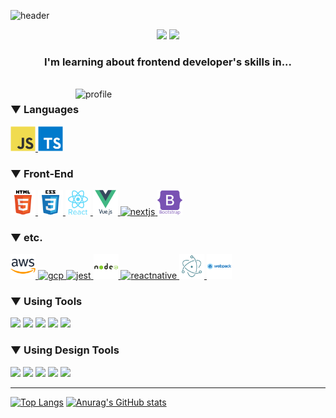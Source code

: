 ![header](https://capsule-render.vercel.app/api?type=waving&color=auto&height=260&section=header&text=Hi%20there👋!&fontSize=40&animation=fadeIn&fontAlignY=38&desc=Suji-Han👩‍💻's%20GitHub%20Profile%20&descAlignY=51&descAlign=62)
<p align="center"><a href="https://velog.io/@ninto_2"><img src="https://img.shields.io/badge/Velog-20C997?style=for-the-badge&logo=Velog&logoColor=white"></a> <a href="mailto:@gmail.com"><img src="https://img.shields.io/badge/Gmail-EA4335?style=for-the-badge&logo=Gmail&logoColor=white"></a>
</p>
<h3 align="center">I'm learning about frontend developer's skills in...</h3>
<br>
<img align="right" alt="profile" width="400" src="https://user-images.githubusercontent.com/112839119/200595529-5ad79731-1eed-42a3-8f95-af2c449c6c78.jpg">

<h3 align="left">▼ Languages</h3>
<p align="left"><a href="https://developer.mozilla.org/en-US/docs/Web/JavaScript" target="_blank" rel="noreferrer"><img src="https://raw.githubusercontent.com/devicons/devicon/master/icons/javascript/javascript-original.svg" alt="javascript" width="40" height="40"/></a><a href="https://www.typescriptlang.org/" target="_blank" rel="noreferrer"> <img src="https://raw.githubusercontent.com/devicons/devicon/master/icons/typescript/typescript-original.svg" alt="typescript" width="40" height="40"/> </a>
 </p>
<h3 align="left">▼ Front-End</h3>
 <p align="left"> <a href="https://www.w3.org/html/" target="_blank" rel="noreferrer"> <img src="https://raw.githubusercontent.com/devicons/devicon/master/icons/html5/html5-original-wordmark.svg" alt="html5" width="40" height="40"/> </a><a href="https://www.w3schools.com/css/" target="_blank" rel="noreferrer"> <img src="https://raw.githubusercontent.com/devicons/devicon/master/icons/css3/css3-original-wordmark.svg" alt="css3" width="40" height="40"/> </a>  <a href="https://reactjs.org/" target="_blank" rel="noreferrer"> <img src="https://raw.githubusercontent.com/devicons/devicon/master/icons/react/react-original-wordmark.svg" alt="react" width="40" height="40"/> </a>  <a href="https://vuejs.org/" target="_blank" rel="noreferrer"> <img src="https://raw.githubusercontent.com/devicons/devicon/master/icons/vuejs/vuejs-original-wordmark.svg" alt="vuejs" width="40" height="40"/> </a>  <a href="https://nextjs.org/" target="_blank" rel="noreferrer"> <img src="https://cdn.worldvectorlogo.com/logos/nextjs-2.svg" alt="nextjs" width="40" height="40"/> </a> <a href="https://getbootstrap.com" target="_blank" rel="noreferrer"> <img src="https://raw.githubusercontent.com/devicons/devicon/master/icons/bootstrap/bootstrap-plain-wordmark.svg" alt="bootstrap" width="40" height="40"/> </a>
</p>
<h3 align="left">▼ etc.</h3>
<p align="left"> <a href="https://aws.amazon.com" target="_blank" rel="noreferrer"> <img src="https://raw.githubusercontent.com/devicons/devicon/master/icons/amazonwebservices/amazonwebservices-original-wordmark.svg" alt="aws" width="40" height="40"/> </a> <a href="https://cloud.google.com" target="_blank" rel="noreferrer"> <img src="https://www.vectorlogo.zone/logos/google_cloud/google_cloud-icon.svg" alt="gcp" width="40" height="40"/> </a> <a href="https://jestjs.io" target="_blank" rel="noreferrer"> <img src="https://www.vectorlogo.zone/logos/jestjsio/jestjsio-icon.svg" alt="jest" width="40" height="40"/> </a> <a href="https://nodejs.org" target="_blank" rel="noreferrer"> <img src="https://raw.githubusercontent.com/devicons/devicon/master/icons/nodejs/nodejs-original-wordmark.svg" alt="nodejs" width="40" height="40"/> </a>  <a href="https://reactnative.dev/" target="_blank" rel="noreferrer"> <img src="https://reactnative.dev/img/header_logo.svg" alt="reactnative" width="40" height="40"/> </a> <a href="https://www.electronjs.org" target="_blank" rel="noreferrer"> <img src="https://raw.githubusercontent.com/devicons/devicon/master/icons/electron/electron-original.svg" alt="electron" width="40" height="40"/> </a><a href="https://webpack.js.org" target="_blank" rel="noreferrer"> <img src="https://raw.githubusercontent.com/devicons/devicon/d00d0969292a6569d45b06d3f350f463a0107b0d/icons/webpack/webpack-original-wordmark.svg" alt="webpack" width="40" height="40"/> </a>
</p>
<h3 align="left">▼ Using Tools</h3>
<p align="left">
 <img src="https://img.shields.io/badge/git-F05032?style=for-the-badge&logo=git&logoColor=white">
 <img src="https://img.shields.io/badge/github-181717?style=for-the-badge&logo=github&logoColor=white">
 <img src="https://img.shields.io/badge/npm-CB3837?style=for-the-badge&logo=npm&logoColor=white">
 <img src="https://img.shields.io/badge/Visual Studio Code-007ACC?style=for-the-badge&logo=Visual Studio Code&logoColor=white">
 <img src="https://img.shields.io/badge/Notion-000000?style=for-the-badge&logo=Notion&logoColor=white">
 </p>
<h3 align="left">▼ Using Design Tools</h3>
<p align="left">
  <img src="https://img.shields.io/badge/Figma-F24E1E?style=for-the-badge&logo=Figma&logoColor=white">
  <img src="https://img.shields.io/badge/Photoshop-31A8FF?style=for-the-badge&logo=Adobe Photoshop&logoColor=white">
  <img src="https://img.shields.io/badge/Illustrator-FF9A00?style=for-the-badge&logo=Adobe Illustrator&logoColor=white">
  <img src="https://img.shields.io/badge/Premiere Pro-9999FF?style=for-the-badge&logo=Adobe Premiere Pro&logoColor=white">
  <img src="https://img.shields.io/badge/After Effects-9999FF?style=for-the-badge&logo=Adobe After Effects&logoColor=white">
 </p>

***
[![Top Langs](https://github-readme-stats.vercel.app/api/top-langs/?username=nincoding)](https://github.com/nincoding/github-readme-stats)
[![Anurag's GitHub stats](https://github-readme-stats.vercel.app/api?username=nincoding)](https://github.com/nincoding/github-readme-stats)
